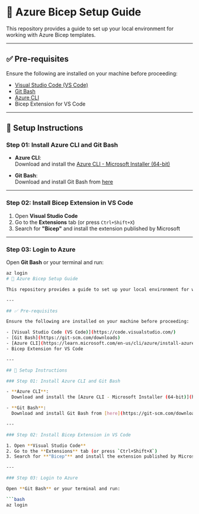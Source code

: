 # 🚀 Azure Bicep Setup Guide

This repository provides a guide to set up your local environment for working with Azure Bicep templates.

---

## ✅ Pre-requisites

Ensure the following are installed on your machine before proceeding:

- [Visual Studio Code (VS Code)](https://code.visualstudio.com/)
- [Git Bash](https://git-scm.com/downloads)
- [Azure CLI](https://learn.microsoft.com/en-us/cli/azure/install-azure-cli-windows?tabs=azure-cli&pivots=msi)
- Bicep Extension for VS Code

---

## 🧾 Setup Instructions

### Step 01: Install Azure CLI and Git Bash

- **Azure CLI**:  
  Download and install the [Azure CLI - Microsoft Installer (64-bit)](https://learn.microsoft.com/en-us/cli/azure/install-azure-cli-windows?tabs=azure-cli&pivots=msi)

- **Git Bash**:  
  Download and install Git Bash from [here](https://git-scm.com/downloads)

---

### Step 02: Install Bicep Extension in VS Code

1. Open **Visual Studio Code**
2. Go to the **Extensions** tab (or press `Ctrl+Shift+X`)
3. Search for **"Bicep"** and install the extension published by Microsoft

---

### Step 03: Login to Azure

Open **Git Bash** or your terminal and run:

```bash
az login
# 🚀 Azure Bicep Setup Guide

This repository provides a guide to set up your local environment for working with Azure Bicep templates.

---

## ✅ Pre-requisites

Ensure the following are installed on your machine before proceeding:

- [Visual Studio Code (VS Code)](https://code.visualstudio.com/)
- [Git Bash](https://git-scm.com/downloads)
- [Azure CLI](https://learn.microsoft.com/en-us/cli/azure/install-azure-cli-windows?tabs=azure-cli&pivots=msi)
- Bicep Extension for VS Code

---

## 🧾 Setup Instructions

### Step 01: Install Azure CLI and Git Bash

- **Azure CLI**:  
  Download and install the [Azure CLI - Microsoft Installer (64-bit)](https://learn.microsoft.com/en-us/cli/azure/install-azure-cli-windows?tabs=azure-cli&pivots=msi)

- **Git Bash**:  
  Download and install Git Bash from [here](https://git-scm.com/downloads)

---

### Step 02: Install Bicep Extension in VS Code

1. Open **Visual Studio Code**
2. Go to the **Extensions** tab (or press `Ctrl+Shift+X`)
3. Search for **"Bicep"** and install the extension published by Microsoft

---

### Step 03: Login to Azure

Open **Git Bash** or your terminal and run:

```bash
az login
